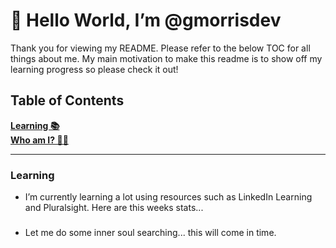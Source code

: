 # 👋 Hello World, I’m @gmorrisdev
Thank you for viewing my README. Please refer to the below TOC for all things about me. My main motivation to make this readme is to show off my learning progress so please check it out!
## Table of Contents
**[Learning 📚](#usage-instructions)**<br>
**[Who am I? 🤷‍♂️](#installation-instructions)**<br>

___

### Learning
-  I’m currently learning a lot using resources such as LinkedIn Learning and Pluralsight. Here are this weeks stats...

###
- Let me do some inner soul searching... this will come in time.

<!---
gmorrisdev/gmorrisdev is a ✨ special ✨ repository because its `README.md` (this file) appears on your GitHub profile.
You can click the Preview link to take a look at your changes.
--->
